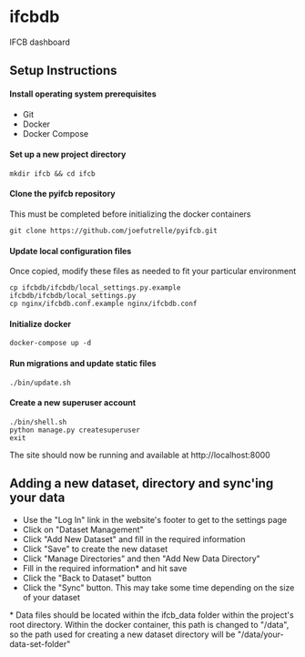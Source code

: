 # ifcbdb
IFCB dashboard


## Setup Instructions

#### Install operating system prerequisites
* Git
* Docker
* Docker Compose

#### Set up a new project directory
```shell script
mkdir ifcb && cd ifcb
```

#### Clone the pyifcb repository
This must be completed before initializing the docker containers
```shell script
git clone https://github.com/joefutrelle/pyifcb.git
```

#### Update local configuration files
Once copied, modify these files as needed to fit your particular environment
```shell script
cp ifcbdb/ifcbdb/local_settings.py.example ifcbdb/ifcbdb/local_settings.py
cp nginx/ifcbdb.conf.example nginx/ifcbdb.conf
```

#### Initialize docker
```shell script
docker-compose up -d
```

#### Run migrations and update static files
```shell script
./bin/update.sh
```

#### Create a new superuser account
```shell script
./bin/shell.sh
python manage.py createsuperuser
exit
```

The site should now be running and available at http://localhost:8000


## Adding a new dataset, directory and sync'ing your data
* Use the "Log In" link in the website's footer to get to the settings page
* Click on "Dataset Management"
* Click "Add New Dataset" and fill in the required information
* Click "Save" to create the new dataset
* Click "Manage Directories" and then "Add New Data Directory"
* Fill in the required information* and hit save
* Click the "Back to Dataset" button
* Click the "Sync" button. This may take some time depending on the size of your dataset  


 \* Data files should be located within the ifcb_data folder within the project's root directory. Within the docker container, this path is changed to "/data", so the path used for creating a new dataset directory will be "/data/your-data-set-folder"


